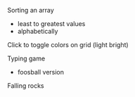 Sorting an array
- least to greatest values
- alphabetically

Click to toggle colors on grid (light bright)

Typing game
- foosball version

Falling rocks

